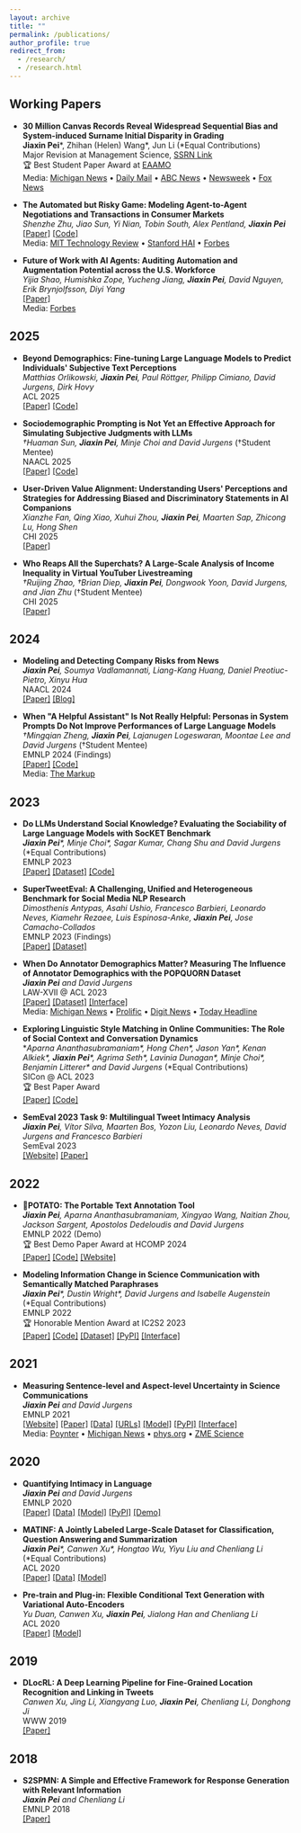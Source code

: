 ```yaml
---
layout: archive
title: ""
permalink: /publications/
author_profile: true
redirect_from: 
  - /research/
  - /research.html
---
```


## Working Papers

* **30 Million Canvas Records Reveal Widespread Sequential Bias and System-induced Surname Initial Disparity in Grading**  
  **Jiaxin Pei**\*, Zhihan (Helen) Wang\*, Jun Li (\*Equal Contributions)  
  Major Revision at Management Science, [SSRN Link](https://papers.ssrn.com/sol3/papers.cfm?abstract_id=4603146)  
  🏆 Best Student Paper Award at [EAAMO](https://conference2023.eaamo.org/awards/)  
  Media: [Michigan News](https://news.umich.edu/keeping-up-with-the-joneses-when-it-comes-to-getting-better-grades-its-good-to-be-the-andersons/) • [Daily Mail](https://www.dailymail.co.uk/sciencetech/article-13322981/Students-surnames-later-alphabet-lower-grades.html) • [ABC News](https://www.10news.com/study-students-with-last-names-at-end-of-alphabet-given-lower-grades) • [Newsweek](https://www.newsweek.com/lower-grades-students-later-alphabet-bias-1891652) • [Fox News](https://www.fox26houston.com/news/study-lower-grades-students-surnames-later-alphabet)

* **The Automated but Risky Game: Modeling Agent-to-Agent Negotiations and Transactions in Consumer Markets**  
  *Shenzhe Zhu, Jiao Sun, Yi Nian, Tobin South, Alex Pentland, **Jiaxin Pei***  
  [[Paper]](https://arxiv.org/abs/2506.00073) [[Code]](https://github.com/ShenzheZhu/A2A-NT)  
  Media: [MIT Technology Review](https://www.technologyreview.com/2025/06/17/1118910/ai-price-negotiation/) • [Stanford HAI](https://hai.stanford.edu/news/the-art-of-the-automated-negotiation) • [Forbes](https://www.forbes.com/sites/rashishrivastava/2025/06/17/the-prompt-white-collar-bloodbaths/)

* **Future of Work with AI Agents: Auditing Automation and Augmentation Potential across the U.S. Workforce**  
  *Yijia Shao, Humishka Zope, Yucheng Jiang, **Jiaxin Pei**, David Nguyen, Erik Brynjolfsson, Diyi Yang*  
  [[Paper]](https://arxiv.org/abs/2506.06576)  
  Media: [Forbes](https://www.forbes.com/sites/avivalegatt/2025/06/16/ai-agents-are-set-to-transform-higher-education-heres-how/)

<!-- * **Writing Patterns Reveal a Hidden Division of Labor in Scientific Teams**  
  *Lulin Yang, **Jiaxin Pei**, Lingfei Wu*  
  [[Paper]](https://arxiv.org/abs/2504.14093)

* **Political-LLM: Large Language Models in Political Science**  
  *Lincan Li, Jiaqi Li, Catherine Chen, Fred Gui, Hongjia Yang, Chenxiao Yu, Zhengguang Wang, Jianing Cai, Junlong Aaron Zhou, Bolin Shen, Alex Qian, Weixin Chen, Zhongkai Xue, Lichao Sun, Lifang He, Hanjie Chen, Kaize Ding, Zijian Du, Fangzhou Mu, **Jiaxin Pei**, Jieyu Zhao, Swabha Swayamdipta, Willie Neiswanger, Hua Wei, Xiyang Hu, Shixiang Zhu, Tianlong Chen, Yingzhou Lu, Yang Shi, Lianhui Qin, Tianfan Fu, Zhengzhong Tu, Yuzhe Yang, Jaemin Yoo, Jiaheng Zhang, Ryan Rossi, Liang Zhan, Liang Zhao, Emilio Ferrara, Yan Liu, Furong Huang, Xiangliang Zhang, Lawrence Rothenberg, Shuiwang Ji, Philip S. Yu, Yue Zhao, Yushun Dong*  
  [[Paper]](https://arxiv.org/abs/2412.06864) [[Website]](https://political-llm.org) -->

## 2025

* **Beyond Demographics: Fine-tuning Large Language Models to Predict Individuals' Subjective Text Perceptions**  
  *Matthias Orlikowski, **Jiaxin Pei**, Paul Röttger, Philipp Cimiano, David Jurgens, Dirk Hovy*   
  ACL 2025  
  [[Paper]](https://arxiv.org/abs/2502.20897) [[Code]](https://github.com/morlikowski/beyond-demographics)  

* **Sociodemographic Prompting is Not Yet an Effective Approach for Simulating Subjective Judgments with LLMs**  
  *†Huaman Sun, **Jiaxin Pei**, Minje Choi and David Jurgens* (†Student Mentee)  
  NAACL 2025  
  [[Paper]](https://arxiv.org/abs/2311.09730) [[Code]](https://github.com/Jiaxin-Pei/LLM-as-Subjective-Judge)

* **User-Driven Value Alignment: Understanding Users' Perceptions and Strategies for Addressing Biased and Discriminatory Statements in AI Companions**  
  *Xianzhe Fan, Qing Xiao, Xuhui Zhou, **Jiaxin Pei**, Maarten Sap, Zhicong Lu, Hong Shen*  
  CHI 2025  
  [[Paper]](https://arxiv.org/pdf/2409.00862)

* **Who Reaps All the Superchats? A Large-Scale Analysis of Income Inequality in Virtual YouTuber Livestreaming**  
  *†Ruijing Zhao, †Brian Diep, **Jiaxin Pei**, Dongwook Yoon, David Jurgens, and Jian Zhu* (†Student Mentee)  
  CHI 2025  
  [[Paper]](https://arxiv.org/pdf/2503.00825)

## 2024

* **Modeling and Detecting Company Risks from News**  
  ***Jiaxin Pei**, Soumya Vadlamannati, Liang-Kang Huang, Daniel Preotiuc-Pietro, Xinyu Hua*  
  NAACL 2024  
  [[Paper]](https://aclanthology.org/2024.naacl-industry.6.pdf) [[Blog]](https://www.bloomberg.com/company/stories/bloombergs-ai-group-publishes-3-research-papers-at-naacl-2024/?linkId=473264235)

* **When "A Helpful Assistant" Is Not Really Helpful: Personas in System Prompts Do Not Improve Performances of Large Language Models**  
  *†Mingqian Zheng, **Jiaxin Pei**, Lajanugen Logeswaran, Moontae Lee and David Jurgens* (†Student Mentee)  
  EMNLP 2024 (Findings)  
  [[Paper]](https://arxiv.org/abs/2311.10054) [[Code]](https://github.com/Jiaxin-Pei/Prompting-with-Social-Roles)  
  Media: [The Markup](https://themarkup.org/hello-world/2024/01/06/what-happens-when-you-roleplay-with-chatgpt)

## 2023

* **Do LLMs Understand Social Knowledge? Evaluating the Sociability of Large Language Models with SocKET Benchmark**  
  ***Jiaxin Pei**\*, Minje Choi\*, Sagar Kumar, Chang Shu and David Jurgens* (\*Equal Contributions)  
  EMNLP 2023  
  [[Paper]](https://arxiv.org/abs/2305.14938) [[Dataset]](https://huggingface.co/datasets/Blablablab/SOCKET) [[Code]](https://github.com/minjechoi/SOCKET)

* **SuperTweetEval: A Challenging, Unified and Heterogeneous Benchmark for Social Media NLP Research**  
  *Dimosthenis Antypas, Asahi Ushio, Francesco Barbieri, Leonardo Neves, Kiamehr Rezaee, Luis Espinosa-Anke, **Jiaxin Pei**, Jose Camacho-Collados*  
  EMNLP 2023 (Findings)  
  [[Paper]](https://arxiv.org/pdf/2310.14757.pdf) [[Dataset]](https://huggingface.co/datasets/cardiffnlp/super_tweeteval)

* **When Do Annotator Demographics Matter? Measuring The Influence of Annotator Demographics with the POPQUORN Dataset**  
  ***Jiaxin Pei** and David Jurgens*  
  LAW-XVII @ ACL 2023  
  [[Paper]](https://arxiv.org/abs/2306.06826) [[Dataset]](https://github.com/Jiaxin-Pei/potato-prolific-dataset) [[Interface]](https://github.com/Jiaxin-Pei/potato-prolific-dataset)  
  Media: [Michigan News](https://news.umich.edu/building-reliable-ai-models-requires-understanding-the-people-behind-the-datasets/) • [Prolific](https://www.prolific.com/resources/key-takeaways-from-our-study-on-bias-in-ai-annotations) • [Digit News](https://www.digit.fyi/study-ai-bias-influenced-by-demographics-of-moderators/) • [Today Headline](https://todayheadline.co/building-reliable-ai-models-requires-understanding-the-people-behind-the-datasets/)

* **Exploring Linguistic Style Matching in Online Communities: The Role of Social Context and Conversation Dynamics**  
  **Aparna Ananthasubramaniam\*, Hong Chen\*, Jason Yan\*, Kenan Alkiek\*, **Jiaxin Pei**\*, Agrima Seth\*, Lavinia Dunagan\*, Minje Choi\*, Benjamin Litterer\* and David Jurgens* (\*Equal Contributions)  
  SICon @ ACL 2023  
  🏆 Best Paper Award  
  [[Paper]](https://arxiv.org/pdf/2307.02758.pdf) [[Code]](https://github.com/davidjurgens/style-influence)

* **SemEval 2023 Task 9: Multilingual Tweet Intimacy Analysis**  
  ***Jiaxin Pei**, Vítor Silva, Maarten Bos, Yozon Liu, Leonardo Neves, David Jurgens and Francesco Barbieri*  
  SemEval 2023  
  [[Website]](https://sites.google.com/umich.edu/semeval-2023-tweet-intimacy/home) [[Paper]](https://aclanthology.org/2023.semeval-1.309.pdf)

## 2022

* **🥔POTATO: The Portable Text Annotation Tool**  
  ***Jiaxin Pei**, Aparna Ananthasubramaniam, Xingyao Wang, Naitian Zhou, Jackson Sargent, Apostolos Dedeloudis and David Jurgens*  
  EMNLP 2022 (Demo)  
  🏆 Best Demo Paper Award at HCOMP 2024  
  [[Paper]](https://arxiv.org/abs/2212.08620) [[Code]](https://github.com/davidjurgens/potato) [[Website]](https://potato-annotation-tutorial.readthedocs.io/en/latest/)

* **Modeling Information Change in Science Communication with Semantically Matched Paraphrases**  
  ***Jiaxin Pei**\*, Dustin Wright\*, David Jurgens and Isabelle Augenstein* (\*Equal Contributions)  
  EMNLP 2022  
  🏆 Honorable Mention Award at IC2S2 2023  
  [[Paper]](https://preview.aclanthology.org/emnlp-22-ingestion/2022.emnlp-main.117.pdf) [[Code]](https://github.com/copenlu/scientific-information-change) [[Dataset]](https://huggingface.co/datasets/copenlu/spiced) [[PyPI]](https://pypi.org/project/scientific-information-change/) [[Interface]](https://potato-annotation.readthedocs.io/en/latest/example-projects/#match-findings-in-papers-and-news-likert-prescreening-questions-multi-task)

## 2021

* **Measuring Sentence-level and Aspect-level Uncertainty in Science Communications**  
  ***Jiaxin Pei** and David Jurgens*  
  EMNLP 2021  
  [[Website]](https://jiaxin-pei.github.io/project_websites/certainty/Certainty-in-Science-Communication.html) [[Paper]](https://jiaxin-pei.github.io/project_websites/certainty/files/EMNLP_2021_Certainty.pdf) [[Data]](https://github.com/Jiaxin-Pei/Certainty-in-Science-Communication/tree/main/data/annotated_data) [[URLs]](https://github.com/Jiaxin-Pei/Certainty-in-Science-Communication/tree/main/data/urls) [[Model]](https://jiaxin-pei.github.io/project_websites/certainty/Certainty-in-Science-Communication.html#Getting) [[PyPI]](https://pypi.org/project/certainty-estimator/) [[Interface]](https://potato-annotation.readthedocs.io/en/latest/example-projects/#textual-uncertainty-likert-categorization)  
  Media: [Poynter](https://www.poynter.org/reporting-editing/2022/science-reporting-scientific-study-journalism-exaggerate-understate/) • [Michigan News](https://news.umich.edu/journalists-tend-to-temper-not-exaggerate-scientific-claims-u-m-study-shows/) • [phys.org](https://phys.org/news/2022-02-journalists-tend-tempernot-exaggeratescientific.html) • [ZME Science](https://www.zmescience.com/science/journalists-temper-not-exaggerate-scientific-claims-22022022/)

## 2020

* **Quantifying Intimacy in Language**  
  ***Jiaxin Pei** and David Jurgens*  
  EMNLP 2020  
  [[Paper]](https://arxiv.org/pdf/2011.03020.pdf) [[Data]](https://blablablab.si.umich.edu/projects/intimacy/#Data) [[Model]](https://blablablab.si.umich.edu/projects/intimacy/#Getting) [[PyPI]](https://pypi.org/project/question-intimacy/) [[Demo]](https://huggingface.co/pedropei/live-demo-question-intimacy?text=Who+are+you+most+afraid+of+dying+in+your+family%3F)

* **MATINF: A Jointly Labeled Large-Scale Dataset for Classification, Question Answering and Summarization**  
  ***Jiaxin Pei**\*, Canwen Xu\*, Hongtao Wu, Yiyu Liu and Chenliang Li* (\*Equal Contributions)  
  ACL 2020  
  [[Paper]](https://www.aclweb.org/anthology/2020.acl-main.330/) [[Data]](https://github.com/WHUIR/MATINF) [[Model]](https://github.com/WHUIR/MATINF)

* **Pre-train and Plug-in: Flexible Conditional Text Generation with Variational Auto-Encoders**  
  *Yu Duan, Canwen Xu, **Jiaxin Pei**, Jialong Han and Chenliang Li*  
  ACL 2020  
  [[Paper]](https://www.aclweb.org/anthology/2020.acl-main.23/) [[Model]](https://github.com/WHUIR/PPVAE)

## 2019

* **DLocRL: A Deep Learning Pipeline for Fine-Grained Location Recognition and Linking in Tweets**  
  *Canwen Xu, Jing Li, Xiangyang Luo, **Jiaxin Pei**, Chenliang Li, Donghong Ji*  
  WWW 2019  
  [[Paper]](https://dl.acm.org/doi/10.1145/3308558.3313491)

## 2018

* **S2SPMN: A Simple and Effective Framework for Response Generation with Relevant Information**  
  ***Jiaxin Pei** and Chenliang Li*  
  EMNLP 2018  
  [[Paper]](https://www.aclweb.org/anthology/D18-1082)
